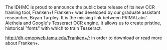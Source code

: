 The IDHMC is proud to announce the public beta release of its new OCR training tool, Franken+! Franken+ was developed by our graduate assistant researcher, Bryan Tarpley. It is the missing link between PRIMALabs' Aletheia and Google's Tesseract OCR engine. It allows us to create pristine, historical "fonts" with which to train Tesseract. 

http://dh-emopweb.tamu.edu/Franken+/: in order to download or read more about Franken+. 
